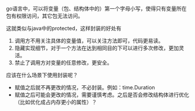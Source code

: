 go语言中，可以将变量（包、结构体中的）第一个字母小写，使得只有变量所在包有权限访问，其它包无法访问。

这就类似与java中的protected，这样封装的好处有

1. 调用方不用关注具体的变量值，可以关注方法即可，代码更易读。
2. 隐藏实现细节，对于一个方法在达到相同目的下可以进行多次修改，更加灵活。
3. 禁止了调用方对变量的任意修改，更安全。

应该在什么场景下使用封装呢？

- 赋值之后就不再更改的情况，不必封装。例如：time.Duration
- 赋值之后可能会更改的情况，需要谨慎考虑。之后是否会修改结构体进行优化（比如优化成占内存更小的属性）？

